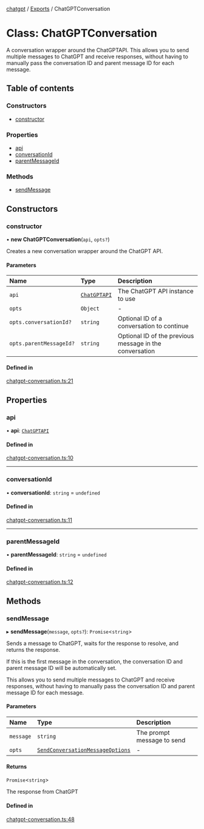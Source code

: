 [chatgpt](../readme.md) / [Exports](../modules.md) / ChatGPTConversation

# Class: ChatGPTConversation

A conversation wrapper around the ChatGPTAPI. This allows you to send
multiple messages to ChatGPT and receive responses, without having to
manually pass the conversation ID and parent message ID for each message.

## Table of contents

### Constructors

- [constructor](ChatGPTConversation.md#constructor)

### Properties

- [api](ChatGPTConversation.md#api)
- [conversationId](ChatGPTConversation.md#conversationid)
- [parentMessageId](ChatGPTConversation.md#parentmessageid)

### Methods

- [sendMessage](ChatGPTConversation.md#sendmessage)

## Constructors

### constructor

• **new ChatGPTConversation**(`api`, `opts?`)

Creates a new conversation wrapper around the ChatGPT API.

#### Parameters

| Name | Type | Description |
| :------ | :------ | :------ |
| `api` | [`ChatGPTAPI`](ChatGPTAPI.md) | The ChatGPT API instance to use |
| `opts` | `Object` | - |
| `opts.conversationId?` | `string` | Optional ID of a conversation to continue |
| `opts.parentMessageId?` | `string` | Optional ID of the previous message in the conversation |

#### Defined in

[chatgpt-conversation.ts:21](https://github.com/transitive-bullshit/chatgpt-api/blob/042b2fe/src/chatgpt-conversation.ts#L21)

## Properties

### api

• **api**: [`ChatGPTAPI`](ChatGPTAPI.md)

#### Defined in

[chatgpt-conversation.ts:10](https://github.com/transitive-bullshit/chatgpt-api/blob/042b2fe/src/chatgpt-conversation.ts#L10)

___

### conversationId

• **conversationId**: `string` = `undefined`

#### Defined in

[chatgpt-conversation.ts:11](https://github.com/transitive-bullshit/chatgpt-api/blob/042b2fe/src/chatgpt-conversation.ts#L11)

___

### parentMessageId

• **parentMessageId**: `string` = `undefined`

#### Defined in

[chatgpt-conversation.ts:12](https://github.com/transitive-bullshit/chatgpt-api/blob/042b2fe/src/chatgpt-conversation.ts#L12)

## Methods

### sendMessage

▸ **sendMessage**(`message`, `opts?`): `Promise`<`string`\>

Sends a message to ChatGPT, waits for the response to resolve, and returns
the response.

If this is the first message in the conversation, the conversation ID and
parent message ID will be automatically set.

This allows you to send multiple messages to ChatGPT and receive responses,
without having to manually pass the conversation ID and parent message ID
for each message.

#### Parameters

| Name | Type | Description |
| :------ | :------ | :------ |
| `message` | `string` | The prompt message to send |
| `opts` | [`SendConversationMessageOptions`](../modules.md#sendconversationmessageoptions) | - |

#### Returns

`Promise`<`string`\>

The response from ChatGPT

#### Defined in

[chatgpt-conversation.ts:48](https://github.com/transitive-bullshit/chatgpt-api/blob/042b2fe/src/chatgpt-conversation.ts#L48)
